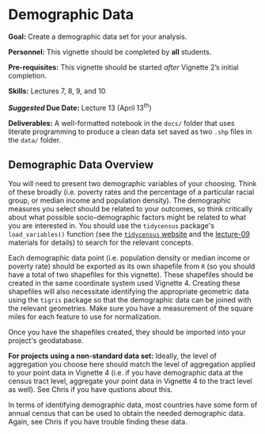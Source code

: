 # Demographic Data

<div class="rmdgoal">
<p><strong>Goal:</strong> Create a demographic data set for your analysis.</p>
</div>

<div class="rmdpersonnel">
<p><strong>Personnel:</strong> This vignette should be completed by <strong>all</strong> students.</p>
</div>

<div class="rmdpre">
<p><strong>Pre-requisites:</strong> This vignette should be started <em>after</em> Vignette 2’s initial completion.</p>
</div>

<div class="rmdskills">
<p><strong>Skills:</strong> Lectures 7, 8, 9, and 10</p>
</div>

<div class="rmddue">
<p><strong><em>Suggested</em> Due Date:</strong> Lecture 13 (April 13<sup>th</sup>)</p>
</div>

<div class="rmddeliver">
<p><strong>Deliverables:</strong> A well-formatted notebook in the <code>docs/</code> folder that uses literate programming to produce a clean data set saved as two <code>.shp</code> files in the <code>data/</code> folder.</p>
</div>

## Demographic Data Overview
You will need to present two demographic variables of your choosing. Think of these broadly (i.e. poverty rates and the percentage of a particular racial group, or median income and population density). The demographic measures you select should be related to your outcomes, so think critically about what possible socio-demographic factors might be related to what you are interested in. You should use the `tidycensus` package's `load_variables()` function (see the [`tidycensus` website](https://walkerke.github.io/tidycensus/articles/basic-usage.html#searching-for-variables) and the [lecture-09](https://slu-soc5650.github.io/docs/lecture-09/) materials for details) to search for the relevant concepts. 

Each demographic data point (i.e. population density or median income or poverty rate) should be exported as its own shapefile from `R` (so you should have a total of two shapefiles for this vignette). These shapefiles should be created in the same coordinate system used Vignette 4. Creating these shapefiles will also necessitate identifying the appropriate geometric data using the `tigris` package so that the demographic data can be joined with the relevant geometries. Make sure you have a measurement of the square miles for each feature to use for normalization.

Once you have the shapefiles created, they should be imported into your project's geodatabase.

<div class="rmdwarning">
<p><strong>For projects using a non-standard data set:</strong> Ideally, the level of aggregation you choose here should match the level of aggregation applied to your point data in Vignette 4 (i.e. if you have demographic data at the census tract level, aggregate your point data in Vignette 4 to the tract level as well). See Chris if you have qustions about this.</p>
<p>In terms of identifying demographic data, most countries have some form of annual census that can be used to obtain the needed demographic data. Again, see Chris if you have trouble finding these data.</p>
</div>
